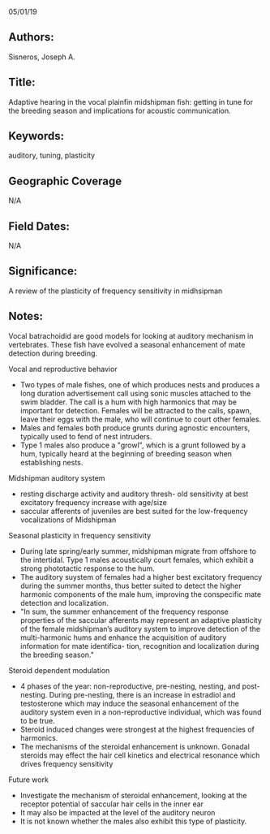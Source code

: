 05/01/19
## Authors:
Sisneros, Joseph A.
## Title:
Adaptive hearing in the vocal plainfin midshipman fish: getting in tune for the breeding season and implications for acoustic communication.
## Keywords:
auditory, tuning, plasticity
## Geographic Coverage
N/A
## Field Dates:
N/A
## Significance:
A review of the plasticity of frequency sensitivity in midhsipman

## Notes:
Vocal batrachoidid are good models for looking at auditory mechanism in vertebrates.  These fish have evolved a seasonal enhancement of mate detection during breeding.

Vocal and reproductive behavior
- Two types of male fishes, one of which produces nests and produces a long duration advertisement call using sonic muscles attached to the swim bladder.  The call is a hum with high harmonics that may be important for detection.  Females will be attracted to the calls, spawn, leave their eggs with the male, who will continue to court other females.
- Males and females both produce grunts during agnostic encounters, typically used to fend of nest intruders.
- Type 1 males also produce a "growl", which is a grunt followed by a hum, typically heard at the beginning of breeding season when establishing nests.

Midshipman auditory system
- resting discharge activity and auditory thresh- old sensitivity at best excitatory frequency increase with age/size
- saccular afferents of juveniles are best suited for the low-frequency vocalizations of Midshipman

Seasonal plasticity in frequency sensitivity
- During late spring/early summer, midshipman migrate from offshore to the intertidal.  Type 1 males acoustically court females, which exhibit a strong phototactic response to the hum.
- The auditory suystem of females had a higher best excitatory frequency during the summer months, thus better suited to detect the higher harmonic components of the male hum, improving the conspecific mate detection and localization.
- "In sum, the summer enhancement of the frequency response properties of the saccular afferents may represent an adaptive plasticity of the female midshipman’s auditory system to improve detection of the multi-harmonic hums and enhance the acquisition of auditory information for mate identifica- tion, recognition and localization during the breeding season."

Steroid dependent modulation
- 4 phases of the year: non-reproductive, pre-nesting, nesting, and post-nesting.  During pre-nesting, there is an increase in estradiol and testosterone which may induce the seasonal enhancement of the auditory system even in a non-reproductive individual, which was found to be true.
- Steroid induced changes were strongest at the highest frequencies of harmonics.
- The mechanisms of the steroidal enhancement is unknown.  Gonadal steroids may effect the hair cell kinetics and electrical resonance which drives frequency sensitivity

Future work
- Investigate the mechanism of steroidal enhancement, looking at the receptor potential of saccular hair cells in the inner ear
- It may also be impacted at the level of the auditory neuron
- It is not known whether the males also exhibit this type of plasticity.
